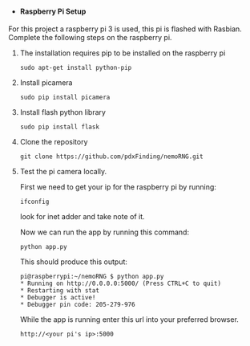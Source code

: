 - #### Raspberry Pi Setup
For this project a raspberry pi 3 is used, this pi is flashed with Rasbian. Complete the following steps on the raspberry pi.

1.  The installation requires pip to be installed on the raspberry pi
    ```
    sudo apt-get install python-pip
    ```

2.  Install picamera
    ```
    sudo pip install picamera
    ```

3.  Install flash python library
    ```
    sudo pip install flask
    ```

4.  Clone the repository
    ```
    git clone https://github.com/pdxFinding/nemoRNG.git
    ```

5.  Test the pi camera locally.

    First we need to get your ip for the raspberry pi by running: 
    ```
    ifconfig
    ```
    look for inet adder and take note of it.
    
    Now we can run the app by running this command: 
    ```
    python app.py
    ```
    This should produce this output:
    ```
    pi@raspberrypi:~/nemoRNG $ python app.py 
    * Running on http://0.0.0.0:5000/ (Press CTRL+C to quit)
    * Restarting with stat
    * Debugger is active!
    * Debugger pin code: 205-279-976
    ``` 
    
    While the app is running enter this url into your preferred browser.
    ```
    http://<your pi's ip>:5000
    ```

